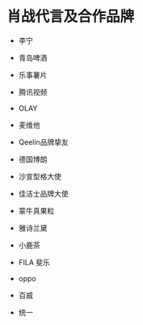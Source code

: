 # 肖战代言及合作品牌



+ 李宁
+ 青岛啤酒
+ 乐事薯片

+ 腾讯视频

+ OLAY

+ 麦维他

+ Qeelin品牌挚友

+ 德国博朗

+ 沙宣型格大使

+ 佳洁士品牌大使

+ 蒙牛真果粒

+ 雅诗兰黛

+ 小鹿茶

+ FILA 斐乐

+ oppo

+ 百威

+ 统一